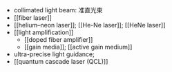 - collimated light beam: 准直光束
- [[fiber laser]]
- [[helium–neon laser]]; [[He-Ne laser]]; [[HeNe laser]]
- [[light amplification]]
    - [[doped fiber amplifier]]
    - [[gain media]]; [[active gain medium]]
- ultra-precise light guidance;
- [[quantum cascade laser (QCL)]]
